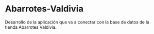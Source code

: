 # Abarrotes-Valdivia
Desarrollo de la aplicación que va a conectar con la base de datos de la tienda Abarrotes Valdivia.
